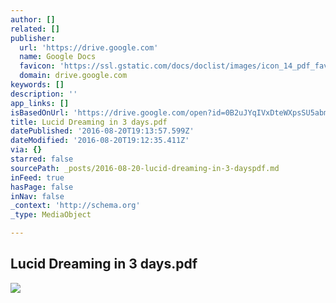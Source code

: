 ```yaml
---
author: []
related: []
publisher:
  url: 'https://drive.google.com'
  name: Google Docs
  favicon: 'https://ssl.gstatic.com/docs/doclist/images/icon_14_pdf_favicon.ico'
  domain: drive.google.com
keywords: []
description: ''
app_links: []
isBasedOnUrl: 'https://drive.google.com/open?id=0B2uJYqIVxDteWXpsSU5abmhmUHc'
title: Lucid Dreaming in 3 days.pdf
datePublished: '2016-08-20T19:13:57.599Z'
dateModified: '2016-08-20T19:12:35.411Z'
via: {}
starred: false
sourcePath: _posts/2016-08-20-lucid-dreaming-in-3-dayspdf.md
inFeed: true
hasPage: false
inNav: false
_context: 'http://schema.org'
_type: MediaObject

---
```

<article style=""><h1>Lucid Dreaming in 3 days.pdf</h1><img src="https://lh3.googleusercontent.com/BJG56aCBJhujKcKJrbeHgBD_OiVzsCJ249HGCbyu0zmSjbeJP0NfKA=w1200-h630-p" /></article>